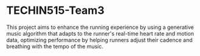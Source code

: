 # TECHIN515-Team3
This project aims to enhance the running experience by using a generative music algorithm that adapts to the runner's real-time heart rate and motion data, optimizing performance by helping runners adjust their cadence and breathing with the tempo of the music.

